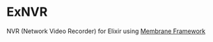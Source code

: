 # ExNVR

NVR (Network Video Recorder) for Elixir using [Membrane Framework](https://github.com/membraneframework)

